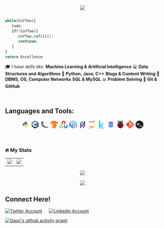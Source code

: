 <h1 align= "center">
   <img src="https://readme-typing-svg.demolab.com?font=Major+Mono+Display&size=50&pause=10000&color=f7ed7b&center=true&vCenter=true&width=550&height=100&lines=I'm+Gauri!">
</h1>



``` Python
while(Coffee){
   Code;
   if(!Coffee){
      Coffee.refill();
      continue;
   }
}
return Excellence
```



🎓 *I have skills like:* 
**Machine Learning & Artificial Intelligence** 💻
**Data Structures and Algorithms** 📅
**Python, Java, C++** 
**Blogs & Content Writing** 📝
**DBMS, OS, Computer Networks**
**SQL & MySQL** 📊
**Problem Solving** 🧠
**Git & GitHub** 

<br>


## Languages and Tools:

<div id="header" align="center">
   <code><img height="27" src="https://raw.githubusercontent.com/github/explore/80688e429a7d4ef2fca1e82350fe8e3517d3494d/topics/python/python.png" alt="Python"></code>
   <code><img height="27" src="https://raw.githubusercontent.com/github/explore/80688e429a7d4ef2fca1e82350fe8e3517d3494d/topics/cpp/cpp.png" alt="Cpp"></code>
   <code><img height="27" src="https://github.com/devicons/devicon/blob/master/icons/flask/flask-original.svg" alt="Flask"></code>
   <code><img height="27" src="https://github.com/devicons/devicon/blob/master/icons/tensorflow/tensorflow-original.svg" alt="Tensorflow"></code>
   <code><img height="27" src="https://github.com/devicons/devicon/blob/master/icons/opencv/opencv-original.svg" alt="Opencv"></code>
   <code><img height="27" src="https://github.com/devicons/devicon/blob/master/icons/numpy/numpy-original.svg" alt="Numpy"></code>
   <code><img height="27" src="https://github.com/devicons/devicon/blob/master/icons/pandas/pandas-original.svg" alt="Pandas"></code>
   <code><img height="27" src="https://github.com/devicons/devicon/blob/master/icons/jupyter/jupyter-original.svg" alt="Jupyter"></code>
   <code><img height="27" src="https://github.com/devicons/devicon/blob/master/icons/kaggle/kaggle-original.svg" alt="Kaggle"></code>
   <code><img height="27" src="https://raw.githubusercontent.com/github/explore/80688e429a7d4ef2fca1e82350fe8e3517d3494d/topics/sql/sql.png" alt="SQL"></code>
   <code><img height="27" src="https://github.com/devicons/devicon/blob/master/icons/raspberrypi/raspberrypi-original.svg" alt="Raspberry Pi"></code>
   <code><img height="27" src="https://raw.githubusercontent.com/devicons/devicon/master/icons/git/git-original.svg" alt="Git"></code>
   <code><img height="27" src="https://raw.githubusercontent.com/github/explore/80688e429a7d4ef2fca1e82350fe8e3517d3494d/topics/terminal/terminal.png" alt="Terminal"></code>
</div>


<br>
<br>

### :fire: My Stats 

<table cellpadding="0">
  <tr style="padding: 0">
    <!-- GitHub Stats Card -->  
    <td valign="top"><img height="200" src="https://github-readme-stats.vercel.app/api?username=GauriTr&show_icons=true&theme=radical#gh-dark-mode-only"/></td>
    <!-- GitHub Top Language Card -->
    <td valign="top"><img height="200" src="https://github-readme-stats.vercel.app/api/top-langs/?username=GauriTr&layout=compact&theme=radical&custom_title=Languages"/></td>
  </tr>
</table>

<p align="center">
  <img src="https://github-readme-streak-stats.herokuapp.com?user=GauriTr&&theme=dark&show_icons=true)](https://git.io/streak-stats" /> 

<p align="center">
  <img src="https://capsule-render.vercel.app/api?type=waving&color=gradient&height=150&width=100%&section=footer"/>
</p>



## Connect Here!

<a href="https://twitter.com/Gauri_the_great"><img src="https://cdn.worldvectorlogo.com/logos/twitter-6.svg" title="Twitter" alt="Twitter Account" width="40"/></a> 
&ensp;
&ensp;<a href="https://www.linkedin.com/in/gauri-tripathi-153078254/"><img src="https://cdn.worldvectorlogo.com/logos/linkedin-icon-2.svg" title="Linkedin" alt="Linkedin Account" width="30"/></a> 
&ensp;
<!-- &ensp;<a href="https://blog.francescociulla.com/"><img src="https://github.com/FrancescoXX/FrancescoXX/blob/main/CDyAuTy75.png" title="Hashnode" alt="Hashnode blog" width="30"/></a> -->
<!-- &ensp;<a href="https://app.daily.dev/Francesco"><img src="https://github.com/FrancescoXX/FrancescoXX/blob/main/App%20Icon%20-%20Black.png" title="daily.dev" alt="daily.devGitHub" width="30"/></a> -->
</div>


[![Gauri's github activity graph](https://github-readme-activity-graph.cyclic.app/graph?username=GauriTr&theme=react-dark)](https://github.com/GauriTr/github-readme-activity-graph)
